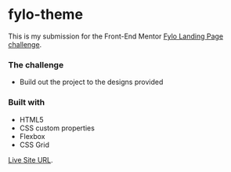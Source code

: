 # fylo-theme
This is my submission for the Front-End Mentor [Fylo Landing Page challenge](https://www.frontendmentor.io/challenges/fylo-dark-theme-landing-page-5ca5f2d21e82137ec91a50fd).


### The challenge

- Build out the project to the designs provided

### Built with

- HTML5
- CSS custom properties
- Flexbox
- CSS Grid

[Live Site URL](https://marugy99.github.io/fylo-theme/).
